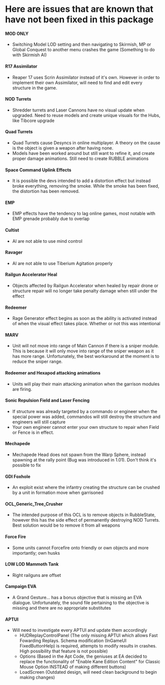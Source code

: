 # Here are issues that are known that have not been fixed in this package

#### MOD ONLY
* Switching Model LOD setting and then navigating to Skirmish, MP or Global Conquest to another menu crashes the game (Something to do with Skirmish AI)

#### R17 Assimilator
* Reaper 17 uses Scrin Assimilator instead of it's own. However in order to implement their own Assimilator, will need to find and edit every structure in the game.

#### NOD Turrets
* Shredder turrets and Laser Cannons have no visual update when upgraded. Need to reuse models and create unique visuals for the Hubs, like Tibcore upgrade

#### Quad Turrets
* Quad Turrets cause Desyncs in online multiplayer. A theory on the cause is the object is given a weapon after having none.
* Models have been worked around but still want to refine it, and create proper damage animations. Still need to create RUBBLE animations

#### Space Command Uplink Effects
* It is possible the devs intended to add a distortion effect but instead broke everything, removing the smoke. While the smoke has been fixed, the distortion has been removed.

#### EMP
* EMP effects have the tendency to lag online games, most notable with EMP grenade probably due to overlap
 
#### Cultist
* AI are not able to use mind control
 
#### Ravager
* AI are not able to use Tiberium Agitation properly
 
#### Railgun Accelerator Heal
* Objects affected by Railgun Accelerator when healed by repair drone or structure repair will no longer take penalty damage when still under the effect

#### Redeemer
* Rage Generator effect begins as soon as the ability is activated instead of when the visual effect takes place. Whether or not this was intentional

#### MARV
* Unit will not move into range of Main Cannon if there is a sniper module. This is because it will only move into range of the sniper weapon as it has more range. Unfortunately, the best workaround at the moment is to reduce the sniper range.

#### Redeemer and Hexapod attacking animations
* Units will play their main attacking animation when the garrison modules are firing.
 
#### Sonic Repulsion Field and Laser Fencing
* If structure was already targeted by a commando or engineer when the special power was added, commandos will still destroy the structure and engineers will still capture
* Your own engineer cannot enter your own structure to repair when Field or Fence is in effect.
 
#### Mechapede
* Mechapede Head does not spawn from the Warp Sphere, instead spawning at the rally point (Bug was introduced in 1.01). Don't think it's possible to fix

#### GDI Foxhole
* An exploit exist where the infantry creating the structure can be crushed by a unit in formation move when garrisoned

#### OCL_Generic_Tree_Crusher
* The intended purpose of this OCL is to remove objects in RubbleState, however this has the side effect of permanently destroying NOD Turrets. Best solution would be to remove it from all weapons
 
#### Force Fire
* Some units cannot Forcefire onto friendly or own objects and more importantly; own husks

#### LOW LOD Mammoth Tank
* Right railguns are offset

#### Campaign EVA
* A Grand Gesture... has a bonus objective that is missing an EVA dialogue. Unfortunately, the sound file pertaining to the objective is missing and there are no appropriate substitutes

#### APTUI
* Will need to investigate every APTUI and update them accordingly
	* HUDReplayControlPanel (The only missing APTUI which allows Fast Fowarding Replays. Schema modification (InGameUI FixedButtonHelp) is required, attempts to modify results in crashes. High possibility that feature is not possible)
	* Options (Based in the Apt Code, the geniuses at EA decided to replace the functionality of "Enable Kane Edition Content" for Classic Mouse Option INSTEAD of making different buttons)
	* LoadScreen (Outdated design, will need clean background to begin making changes)

